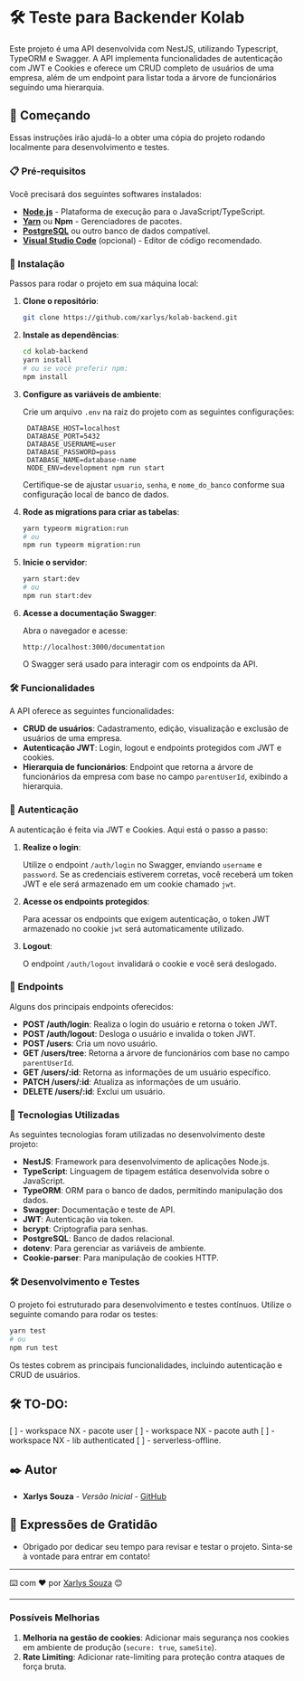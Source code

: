 
# 🛠️ Teste para Backender Kolab

Este projeto é uma API desenvolvida com NestJS, utilizando Typescript, TypeORM e Swagger. A API implementa funcionalidades de autenticação com JWT e Cookies e oferece um CRUD completo de usuários de uma empresa, além de um endpoint para listar toda a árvore de funcionários seguindo uma hierarquia.

## 🚀 Começando

Essas instruções irão ajudá-lo a obter uma cópia do projeto rodando localmente para desenvolvimento e testes.

### 📋 Pré-requisitos

Você precisará dos seguintes softwares instalados:

- **[Node.js](https://nodejs.org/en/download/)** - Plataforma de execução para o JavaScript/TypeScript.
- **[Yarn](https://classic.yarnpkg.com/lang/en/docs/install/#windows-stable)** ou **Npm** - Gerenciadores de pacotes.
- **[PostgreSQL](https://www.postgresql.org/download/)** ou outro banco de dados compatível.
- **[Visual Studio Code](https://code.visualstudio.com/download)** (opcional) - Editor de código recomendado.

### 🔧 Instalação

Passos para rodar o projeto em sua máquina local:

1. **Clone o repositório**:

   ```bash
   git clone https://github.com/xarlys/kolab-backend.git
   ```

2. **Instale as dependências**:

   ```bash
   cd kolab-backend
   yarn install
   # ou se você preferir npm:
   npm install
   ```

3. **Configure as variáveis de ambiente**:

   Crie um arquivo `.env` na raiz do projeto com as seguintes configurações:

   ```env
    DATABASE_HOST=localhost
    DATABASE_PORT=5432
    DATABASE_USERNAME=user
    DATABASE_PASSWORD=pass
    DATABASE_NAME=database-name
    NODE_ENV=development npm run start
   ```

   Certifique-se de ajustar `usuario`, `senha`, e `nome_do_banco` conforme sua configuração local de banco de dados.

4. **Rode as migrations para criar as tabelas**:

   ```bash
   yarn typeorm migration:run
   # ou
   npm run typeorm migration:run
   ```

5. **Inicie o servidor**:

   ```bash
   yarn start:dev
   # ou
   npm run start:dev
   ```

6. **Acesse a documentação Swagger**:

   Abra o navegador e acesse:

   ```
   http://localhost:3000/documentation
   ```

   O Swagger será usado para interagir com os endpoints da API.

### 🛠️ Funcionalidades

A API oferece as seguintes funcionalidades:

- **CRUD de usuários**: Cadastramento, edição, visualização e exclusão de usuários de uma empresa.
- **Autenticação JWT**: Login, logout e endpoints protegidos com JWT e cookies.
- **Hierarquia de funcionários**: Endpoint que retorna a árvore de funcionários da empresa com base no campo `parentUserId`, exibindo a hierarquia.

### 🔐 Autenticação

A autenticação é feita via JWT e Cookies. Aqui está o passo a passo:

1. **Realize o login**:

   Utilize o endpoint `/auth/login` no Swagger, enviando `username` e `password`. Se as credenciais estiverem corretas, você receberá um token JWT e ele será armazenado em um cookie chamado `jwt`.

2. **Acesse os endpoints protegidos**:

   Para acessar os endpoints que exigem autenticação, o token JWT armazenado no cookie `jwt` será automaticamente utilizado.

3. **Logout**:

   O endpoint `/auth/logout` invalidará o cookie e você será deslogado.

### 🔧 Endpoints

Alguns dos principais endpoints oferecidos:

- **POST /auth/login**: Realiza o login do usuário e retorna o token JWT.
- **POST /auth/logout**: Desloga o usuário e invalida o token JWT.
- **POST /users**: Cria um novo usuário.
- **GET /users/tree**: Retorna a árvore de funcionários com base no campo `parentUserId`.
- **GET /users/:id**: Retorna as informações de um usuário específico.
- **PATCH /users/:id**: Atualiza as informações de um usuário.
- **DELETE /users/:id**: Exclui um usuário.

### 🚀 Tecnologias Utilizadas

As seguintes tecnologias foram utilizadas no desenvolvimento deste projeto:

- **NestJS**: Framework para desenvolvimento de aplicações Node.js.
- **TypeScript**: Linguagem de tipagem estática desenvolvida sobre o JavaScript.
- **TypeORM**: ORM para o banco de dados, permitindo manipulação dos dados.
- **Swagger**: Documentação e teste de API.
- **JWT**: Autenticação via token.
- **bcrypt**: Criptografia para senhas.
- **PostgreSQL**: Banco de dados relacional.
- **dotenv**: Para gerenciar as variáveis de ambiente.
- **Cookie-parser**: Para manipulação de cookies HTTP.

### 🛠️ Desenvolvimento e Testes

O projeto foi estruturado para desenvolvimento e testes contínuos. Utilize o seguinte comando para rodar os testes:

```bash
yarn test
# ou
npm run test
```

Os testes cobrem as principais funcionalidades, incluindo autenticação e CRUD de usuários.

## 🛠️ TO-DO:
[ ] - workspace NX - pacote user
[ ] - workspace NX - pacote auth
[ ] - workspace NX - lib authenticated
[ ] - serverless-offline.

## ✒️ Autor

* **Xarlys Souza** - *Versão Inicial* - [GitHub](https://github.com/xarlys)

## 🎁 Expressões de Gratidão

* Obrigado por dedicar seu tempo para revisar e testar o projeto. Sinta-se à vontade para entrar em contato!

---

⌨️ com ❤️ por [Xarlys Souza](https://github.com/xarlys) 😊

---

### Possíveis Melhorias

1. **Melhoria na gestão de cookies**: Adicionar mais segurança nos cookies em ambiente de produção (`secure: true`, `sameSite`).
2. **Rate Limiting**: Adicionar rate-limiting para proteção contra ataques de força bruta.
